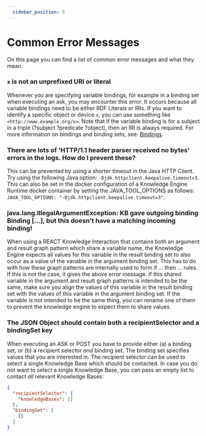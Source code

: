 ```yaml
---
  sidebar_position: 9
---
```

# Common Error Messages

On this page you can find a list of common error messages and what they mean.

### `x` is not an unprefixed URI or literal
Whenever you are specifying variable bindings, for example in a binding set when executing an ask, you may encounter this error.
It occurs because all variable bindings need to be either RDF Literals or IRIs.
If you want to identify a specific object or device `x`, you can use something like `<http://www.example.org/x>`.
Note that if the variable binding is for a subject in a triple (?subject ?predicate ?object), then an IRI is always required.
For more information on bindings and binding sets, see: [Bindings](https://docs.knowledge-engine.eu/java_developer_api#bindings).

### There are lots of 'HTTP/1.1 header parser received no bytes' errors in the logs. How do I prevent these?
This can be prevented by using a shorter timeout in the Java HTTP Client.
Try using the following Java option: `-Djdk.httpclient.keepalive.timeout=3`.
This can also be set in the docker configuration of a Knowledge Engine Runtime docker container by setting the JAVA_TOOL_OPTIONS as follows: `JAVA_TOOL_OPTIONS: "-Djdk.httpclient.keepalive.timeout=3"`.

### java.lang.IllegalArgumentException: KB gave outgoing binding Binding [...], but this doesn't have a matching incoming binding!
When using a REACT Knowledge Interaction that contains both an argument and result graph pattern which share a variable name, the Knowledge Engine expects all values for this variable in the result binding set to also occur as a value of the variable in the argument binding set.
This has to do with how these graph patterns are internally used to form if … then … rules.
If this is not the case, it gives the above error message.
If this shared variable in the argument and result graph patterns is intended to be the same, make sure you align the values of this variable in the result binding set with the values of this variable in the argument binding set.
If the variable is not intended to be the same thing, you can rename one of them to prevent the knowledge engine to expect them to share values.

### The JSON Object should contain both a recipientSelector and a bindingSet key
When executing an ASK or POST you have to provide either (a) a binding set, or (b) a recipient selector *and* binding set.
The binding set specifies values that you are interested in.
The recipient selector can be used to select a single Knowledge Base which should be contacted.
In case you do not want to select a single Knowledge Base, you can pass an empty list to contact *all* relevant Knowledge Bases:
```json
{
  "recipientSelector": {
    "knowledgeBases": []
  },
  "bindingSet": [
    {}
  ]
}
```